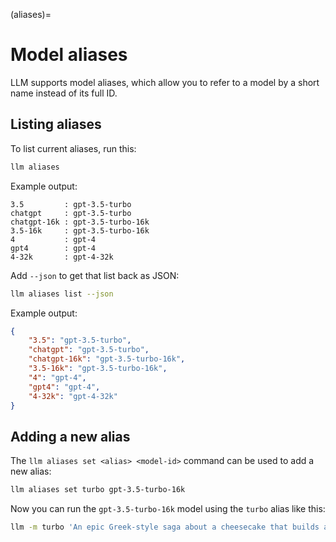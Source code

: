 (aliases)=
# Model aliases

LLM supports model aliases, which allow you to refer to a model by a short name instead of its full ID.

## Listing aliases

To list current aliases, run this:

```bash
llm aliases
```
Example output:

<!-- [[[cog
from click.testing import CliRunner
from llm.cli import cli
result = CliRunner().invoke(cli, ["aliases", "list"])
cog.out("```\n{}```".format(result.output))
]]] -->
```
3.5         : gpt-3.5-turbo
chatgpt     : gpt-3.5-turbo
chatgpt-16k : gpt-3.5-turbo-16k
3.5-16k     : gpt-3.5-turbo-16k
4           : gpt-4
gpt4        : gpt-4
4-32k       : gpt-4-32k
```
<!-- [[[end]]] -->

Add `--json` to get that list back as JSON:

```bash
llm aliases list --json
```
Example output:
```json
{
    "3.5": "gpt-3.5-turbo",
    "chatgpt": "gpt-3.5-turbo",
    "chatgpt-16k": "gpt-3.5-turbo-16k",
    "3.5-16k": "gpt-3.5-turbo-16k",
    "4": "gpt-4",
    "gpt4": "gpt-4",
    "4-32k": "gpt-4-32k"
}
```

## Adding a new alias

The `llm aliases set <alias> <model-id>` command can be used to add a new alias:

```bash
llm aliases set turbo gpt-3.5-turbo-16k
```
Now you can run the `gpt-3.5-turbo-16k` model using the `turbo` alias like this:

```bash
llm -m turbo 'An epic Greek-style saga about a cheesecake that builds a SQL database from scratch'
```

